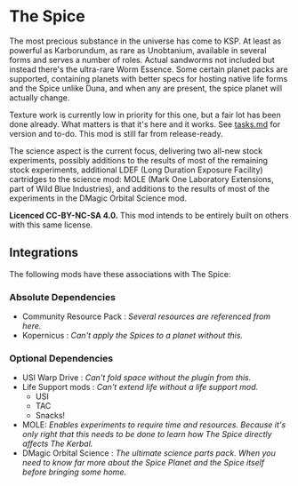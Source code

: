 # The Spice
The most precious substance in the universe has come to KSP. At least as powerful as Karborundum, as rare as Unobtanium, available in several forms and serves a number of roles. Actual sandworms not included but instead there's the ultra-rare Worm Essence. Some certain planet packs are supported, containing planets with better specs for hosting native life forms and the Spice unlike Duna, and when any are present, the spice planet will actually change.

Texture work is currently low in priority for this one, but a fair lot has been done already. What matters is that it's here and it works. See [tasks.md](https://github.com/JadeOfMaar/KSP-TheSpice/blob/master/tasks.md) for version and to-do. This mod is still far from release-ready.

The science aspect is the current focus, delivering two all-new stock experiments, possibly additions to the results of most of the remaining stock experiments, additional LDEF (Long Duration Exposure Facility) cartridges to the science mod: MOLE (Mark One Laboratory Extensions, part of Wild Blue Industries), and additions to the results of most of the experiments in the DMagic Orbital Science mod.
  
**Licenced CC-BY-NC-SA 4.0.** This mod intends to be entirely built on others with this same license.

## Integrations
The following mods have these associations with The Spice:

### Absolute Dependencies
* Community Resource Pack : _Several resources are referenced from here._
* Kopernicus : _Can't apply the Spices to a planet without this._
  
### Optional Dependencies
* USI Warp Drive : _Can't fold space without the plugin from this._
* Life Support mods : _Can't extend life without a life support mod._
  * USI
  * TAC
  * Snacks!
* MOLE: _Enables experiments to require time and resources. Because it's only right that this needs to be done to learn how The Spice directly affects The Kerbal._
* DMagic Orbital Science : _The ultimate science parts pack. When you need to know far more about the Spice Planet and the Spice itself before bringing some home._
